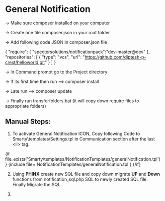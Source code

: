 # General Notification

-> Make sure composer installed on your computer

-> Create one file composer.json in your root folder

-> Add following code JSON in composer.json file

{
  "require": {
    "spectersolutions/notificationpack":"dev-master@dev"
  },
  "repositories": [
    {
       "type": "vcs",
       "url": "https://github.com/diptesh-p-crest/helloworld.git" 
    }
  ]
}

-> In Command prompt go to the Project directory

-> If its first time then run ==> composer install

-> Late run ==> composer update

-> Finally run transferfolders.bat (it will copy down require files to appropriate folders)

Manual Steps:
------------
1) To activate General Notification ICON, Copy following Code to Smarty\templates\Settings.tpl in Communication section after the last &lt;li&gt; tag.

{if file_exists('Smarty/templates/NotificationTemplates/generalNotification.tpl')}
    {include file='NotificationTemplates/generalNotification.tpl'}
{/if}

2) Using <b>PHINX</b> create new SQL file and copy down migrate <b>UP</b> and <b>Down</b> functions from notification_sql.php SQL to newly created SQL file. Finally Migrate the SQL.

3)